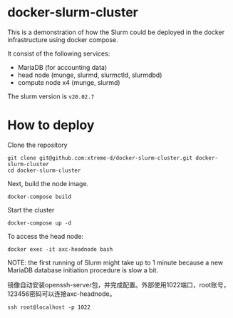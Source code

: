 docker-slurm-cluster
====================

This is a demonstration of how the Slurm could be deployed in the docker infrastructure using docker compose.

It consist of the following services:
- MariaDB (for accounting data)
- head node (munge, slurmd, slurmctld, slurmdbd)
- compute node x4 (munge, slurmd)

The slurm version is `v20.02.7`

# How to deploy

Clone the repository

```
git clone git@github.com:xtreme-d/docker-slurm-cluster.git docker-slurm-cluster
cd docker-slurm-cluster
```

Next, build the node image.
```
docker-compose build
```

Start the cluster

```
docker-compose up -d
```

To access the head node:

```
docker exec -it axc-headnode bash
```

NOTE: the first running of Slurm might take up to 1 minute because a new MariaDB database initiation procedure is slow a bit.

镜像自动安装openssh-server包，并完成配置。外部使用1022端口，root账号，123456密码可以连接axc-headnode。
```
ssh root@localhost -p 1022
```

